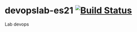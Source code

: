 # devopslab-es21 [![Build Status](https://app.travis-ci.com/iammateus/devopslab-es21.svg?branch=main)](https://app.travis-ci.com/iammateus/devopslab-es21)
Lab devops  


